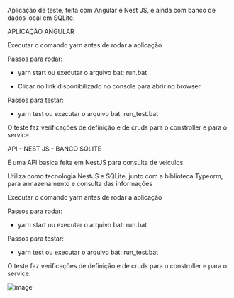 Aplicação de teste, feita com Angular e Nest JS, e ainda com banco de dados local em SQLite.



APLICAÇÃO ANGULAR

Executar o comando yarn antes de rodar a aplicação

Passos para rodar:

- yarn start ou executar o arquivo bat: run.bat

- Clicar no link disponibilizado no console para abrir no browser

Passos para testar:

- yarn test ou executar o arquivo bat: run_test.bat

O teste faz verificações de definição e de cruds para o constroller e para o service.



API - NEST JS - BANCO SQLITE

É uma API basica feita em NestJS para consulta de veiculos.

Utiliza como tecnologia NestJS e SQLite, junto com a biblioteca Typeorm, para armazenamento e consulta das informações

Executar o comando yarn antes de rodar a aplicação

Passos para rodar:

- yarn start ou executar o arquivo bat: run.bat

Passos para testar:

- yarn test ou executar o arquivo bat: run_test.bat

O teste faz verificações de definição e de cruds para o constroller e para o service.


![image](https://github.com/user-attachments/assets/1e01b199-c881-49ce-b64e-72f072180495)
